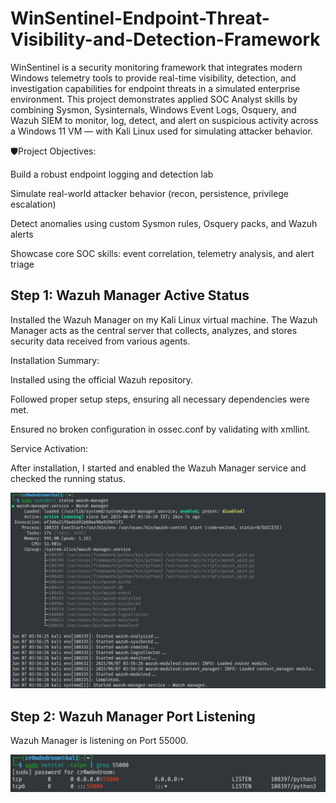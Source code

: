# WinSentinel-Endpoint-Threat-Visibility-and-Detection-Framework

WinSentinel is a security monitoring framework that integrates modern Windows telemetry tools to provide real-time visibility, detection, and investigation capabilities for endpoint threats in a simulated enterprise environment.
This project demonstrates applied SOC Analyst skills by combining Sysmon, Sysinternals, Windows Event Logs, Osquery, and Wazuh SIEM to monitor, log, detect, and alert on suspicious activity across a Windows 11 VM — with Kali Linux used for simulating attacker behavior.

🛡️Project Objectives:

Build a robust endpoint logging and detection lab

Simulate real-world attacker behavior (recon, persistence, privilege escalation)

Detect anomalies using custom Sysmon rules, Osquery packs, and Wazuh alerts

Showcase core SOC skills: event correlation, telemetry analysis, and alert triage


## Step 1: Wazuh Manager Active Status
Installed the Wazuh Manager on my Kali Linux virtual machine. The Wazuh Manager acts as the central server that collects, analyzes, and stores security data received from various agents.

Installation Summary:

Installed using the official Wazuh repository.

Followed proper setup steps, ensuring all necessary dependencies were met.

Ensured no broken configuration in ossec.conf by validating with xmllint.

Service Activation:

After installation, I started and enabled the Wazuh Manager service and checked the running status.

![Wazuh Manager Active Status](screenshots/wazuh-manager-active-status.png)

## Step 2: Wazuh Manager Port Listening
Wazuh Manager is listening on Port 55000.

![Wazuh Manager Port Listening](screenshots/wazuh-manager-port-listening.png)
